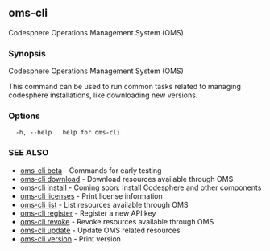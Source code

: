 ## oms-cli

Codesphere Operations Management System (OMS)

### Synopsis

Codesphere Operations Management System (OMS)

This command can be used to run common tasks related to managing codesphere installations,
like downloading new versions.

### Options

```
  -h, --help   help for oms-cli
```

### SEE ALSO

* [oms-cli beta](oms-cli_beta.md)	 - Commands for early testing
* [oms-cli download](oms-cli_download.md)	 - Download resources available through OMS
* [oms-cli install](oms-cli_install.md)	 - Coming soon: Install Codesphere and other components
* [oms-cli licenses](oms-cli_licenses.md)	 - Print license information
* [oms-cli list](oms-cli_list.md)	 - List resources available through OMS
* [oms-cli register](oms-cli_register.md)	 - Register a new API key
* [oms-cli revoke](oms-cli_revoke.md)	 - Revoke resources available through OMS
* [oms-cli update](oms-cli_update.md)	 - Update OMS related resources
* [oms-cli version](oms-cli_version.md)	 - Print version

